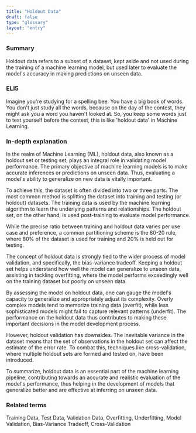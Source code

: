 ```yaml
---
title: "Holdout Data"
draft: false
type: "glossary"
layout: "entry"
---
```


### Summary
Holdout data refers to a subset of a dataset, kept aside and not used during the training of a machine learning model, but used later to evaluate the model's accuracy in making predictions on unseen data.

### ELI5
Imagine you're studying for a spelling bee. You have a big book of words. You don't just study all the words, because on the day of the contest, they might ask you a word you haven't looked at. So, you keep some words just to test yourself before the contest, this is like 'holdout data' in Machine Learning.

### In-depth explanation
In the realm of Machine Learning (ML), holdout data, also known as a holdout set or testing set, plays an integral role in validating model performance. The primary objective of machine learning models is to make accurate inferences or predictions on unseen data. Thus, evaluating a model's ability to generalize on new data is vitally important.

To achieve this, the dataset is often divided into two or three parts. The most common method is splitting the dataset into training and testing (or holdout) datasets. The training data is used by the machine learning algorithm to learn the underlying patterns and relationships. The holdout set, on the other hand, is used post-training to evaluate model performance. 

While the precise ratio between training and holdout data varies per use case and preference, a common partitioning scheme is the 80-20 rule, where 80% of the dataset is used for training and 20% is held out for testing.

The concept of holdout data is strongly tied to the wider process of model validation, and specifically, the bias-variance tradeoff. Keeping a holdout set helps understand how well the model can generalize to unseen data, assisting in tackling overfitting, where the model performs exceedingly well on the training dataset but poorly on unseen data.

By assessing the model on holdout data, one can gauge the model's capacity to generalize and appropriately adjust its complexity. Overly complex models tend to memorize training data (overfit), while less sophisticated models might fail to capture relevant patterns (underfit). The performance on the holdout data thus contributes to making these important decisions in the model development process.

However, holdout validation has downsides. The inevitable variance in the dataset means that the set of observations in the holdout set can affect the estimate of the error rate. To combat this, techniques like cross-validation, where multiple holdout sets are formed and tested on, have been introduced.

To summarize, holdout data is an essential part of the machine learning pipeline, contributing towards an accurate and realistic evaluation of the model's performance, thus helping in the development of models that generalize better and are effective at inferring on unseen data.

### Related terms
Training Data, Test Data, Validation Data, Overfitting, Underfitting, Model Validation, Bias-Variance Tradeoff, Cross-Validation
